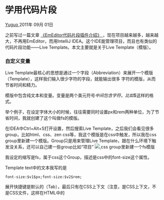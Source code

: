 #  学用代码片段

[ Yuguo ](http://yuguo.us) 2011年 09月 01日

之前写过一篇文章 [ 《EmEditor代码片段插件介绍》 ](http://yuguo.us/weblog/emeditor-snippet/)
，现在项目越来越多，越来越大，不再用EmEditor，而用IntelliJ IDEA。这个IDE能管理项目，而且也有类似的代码片段功能——Live
Template。本文主要就是关于Live Template（模版）。

###  自定义变量

Live Template最核心的思想是通过一个字段（Abbreviation）来展开一个模版（Template），这样我们输入很少字符的字段，就能输出很多
字符的模版，从而节省时间和精力。

模版中包含纯文本和变量。变量是两个美元符号$中间包含字符，比如$<variable name>$这样的格式。

举个例子，在设定字体大小的时候，往往需要同时设置px和rem两种单位，为了节省时间，我就创建了这个叫做fs的模版。

在IDEA中Ctrl+Alt+S打开设置，然后搜索Live Template，之后我们会看见很多group，比如html、css、zen
css等，我这个模版是在css中触发，所以我在css group里新建一个模版。Group只是用来管理Live
Template，跟在什么环境下触发没关系，还可以自己建一些group比如“项目” [
![](http://yuguo.us/files/2011/08/live_template_1.png)
](http://yuguo.us/files/2011/08/live_template_1.png) css group里新建一个fs模版

我设定的缩写是fs，属于css这个Group，描述是css中的font-size这个属性。

Template text中的文本我写的是

    
    
    font-size:$v1$px;font-size:$v2$rem;

展开快捷键是默认的（Tab），最后只有在CSS上下文（注意，是CSS上下文，不是CSS文件，这样在HTML中的<style>里也是能展开这个Template
的）中输入：fs（Tab）之后，就会出现下面的截图： [
![](http://yuguo.us/files/2011/08/live_template_2.png)
](http://yuguo.us/files/2011/08/live_template_2.png)
我随便设置了两个变量$v1$和$v2$，只是作为用户输入的一个placeholder，也可以是任何其他值。除了两个预设变量。

###  预设变量

IDEA自带两个变量，用户无法修改，一个是$SELECTION$。

$SELECTION$被用于“环绕模版”中，所谓环绕模版，就是当模版被展开的时候，被选择的文字会包含在模版之中。比如我创建一个模版如下：

这时候有两种方法来展开模版，方法一是通过缩写+指定快捷键，方法二是Ctrl+Alt+T，然后选择对应的模版，这个时候所有的包含了$SELECTION$的。

另一个预设变量是$END$，它表示模版结束的地方。

###  Expression

在编辑模板的对话框中点击Edit varibles按钮的时候，会出现一个对话框，其中可以编辑每一个变量的Expression。 [
![](http://yuguo.us/files/2011/08/edit_varibles.png)
](http://yuguo.us/files/2011/08/edit_varibles.png) Express中可以有3种值：

  * 预设的函数，可能有参数，也可能没参数。Predefined functions with possible arguments. 
  * 双引号包围的字符串常量。String constants in double quotes. 
  * 其他变量的名字。The name of another variable defined in a live template. 

预设的函数有一些会很有用，比如用time()输出当前的时间。

###  例子

以下是我用代码片段来给项目带来快捷的一些例子。从这些例子中主要可以看出使用代码片段的几个优势：

  1. 一致性 
  2. 便捷性 
  3. 规范性 

####  html

/[tab]——【说明】HTML注释

    
    
    <!-- $END$ -->

a[tab]

    
    
    <a href="##" title="$text$">$text$</a>$END$

ai[tab]

    
    
    <a href="##" title="$title$"><img src="pic/sample.jpg" alt="$title$" /></a>

b[tab]

    
    
    <b class="btn_$value$"></b>

div[tab]——【说明】div基本上都是有class的

    
    
    <div class="$end$">
    
    </div>

dl[tab]——【说明】节省输入

    
    
    <dl>
    
    	<dt></dt>
    
    	<dd></dd>
    
    	<dt></dt>
    
    	<dd></dd>
    
    </dl>

i[tab]——【说明】项目中约定用i标签做图标

    
    
    <i class="ico_$end$"></i>

img[tab]——【说明】避免忘记alt文字

    
    
    <img src="http://placehold.it/70x53" alt="$alt$" />$END$

jquery[tab]——【说明】在项目中经常需要做一些简单的动态演示，给前台开发使用，简单 演示我就用jquery来做

    
    
    <!-- 前端演示脚本 开始 -->
    
    <script src="http://qzonestyle.gtimg.cn/qzone_v6/html/api/js/jq.js" type="text/javascript"></script>
    
    <script type="text/javascript">
    
    </script>
    
    <!-- 前端演示脚本 结束 -->

la[tab]——【说明】list里面包含一个a，这是常用的一种结构

    
    
    <li><a href="#">$text$</a></li>$END$

####  CSS

CSS的代码片段更多的是为了浏览器兼容而设置。

/[tab]——【说明】简单注释

    
    
    /* $VALUE$ */$END$

//[tab]——【说明】复杂注释，用来分页

    
    
    /* ====  page: $start$ ==== */

db/di/dn[tab]

    
    
    display:block;display:inline;display:none;

ib[tab]——【说明】跨浏览器的inline-block

    
    
    display:inline-block;*display:inline;zoom:1;

radius[tab]——【说明】可以通过一个变量，一次输出数值

    
    
    -moz-border-radius: $num$px; -webkit-border-radius: $num$px; border-radius: $num$px;

fs[tab]——【说明】设置正文的文字大小的时候，除了用px单位，最好还用 [ rem
](http://rebuildpattern.com/node/151) 单位来设置

    
    
    font-size:$v1$px;font-size:$v2$rem;

lo[tab]——【说明】通过line-height和overflowhidden的方法来隐藏文字

    
    
    line-height:900px;overflow:hidden;font-size:0;

opacy[tab]——【说明】 [ 参考资料 ](http://rebuildpattern.com/node/104)
<pre>filter:alpha(opacity=$n$0);-moz-opacity:0.$n$;-khtml-opacity:
0.$n$;opacity: 0.$n$;</pre> nowrap——【说明】 [ 不换行
](http://rebuildpattern.com/node/106) <pre>white-
space:nowrap;width:100%;overflow:hidden;-o-text-overflow:ellipsis;text-
overflow:ellipsis;word-wrap:normal</pre><h3>总结</h3> 更多的代码片段我没有列出来，每个人需求不同，如果每次
在完成某个任务、获得某种灵感的时候，把完成细节用代码片段总结出来，一定能越来越快越来越好。有的时候不知道如何把握代码片段复杂度，以下原则作为参考：

  1. 很多情况下，冗余的代码就是健壮的代码。它是能够最大化容忍外部因素的不确定性的一种模式。 
  2. 代码片段应该保持较小的粒度。拿建筑学做比喻，代码片段是砖和三合板，而不是细小的沙子，也不是成型的小房子。 

[ 中国是个大商场 → ](/weblog/my-little-airport/) [ ← 自定义wordpress翻页 ](/weblog/custom-
wordpress-pagenav/)

Please enable JavaScript to view the [ comments powered by Disqus.
](http://disqus.com/?ref_noscript) [ comments powered by  Disqus
](http://disqus.com)

© 2009 – 2014 Yuguo. Powered by [ Jekyll ](https://github.com/mojombo/jekyll)
and host by [ Github ](https://github.com/yuguo) 。

